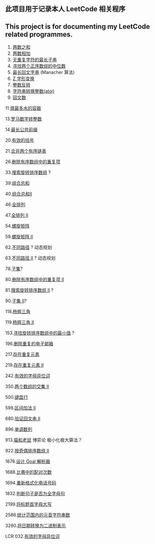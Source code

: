 ## 此项目用于记录本人 LeetCode 相关程序

## This project is for documenting my LeetCode related programmes.

1. [两数之和](Code/0001.ipynb)
2. [两数相加](Code/0002.ipynb)
3. [无重复字符的最长子串](Code/0003.ipynb)
4. [寻找两个正序数组的中位数](Code/0004.ipynb)
5. [最长回文字串](Code/0005.ipynb) (Manacher 算法)
6. [Z 字形变换](Code/0006.ipynb)
7. [整数反转](Code/0007.ipynb)
8. [字符串转换整数(atoi)](Code/0008.ipynb)
9. [回文数](Code/0009.ipynb)

11.[盛最多水的容器](Code/0011.ipynb)

13.[罗马数字转整数](Code/0013.ipynb)

14.[最长公共前缀](Code/0014.ipynb)

20.[有效的括号](Code/0020.ipynb)

21.[合并两个有序链表](Code/0021.ipynb)

26.[删除有序数组中的重复项](Code/0026.ipynb)

33.[搜索旋转排序数组](Code/0033.ipynb) ?

39.[组合总和](Code/0039.ipynb)

40.[组合总和II](Code/0040.ipynb)

46.[全排列](Code/0046.ipynb)

47.[全排列 II](Code/0047.ipynb)

54.[螺旋矩阵](Code/0054.ipynb)

59.[螺旋矩阵 II](Code/0059.ipynb)

62.[不同路径](Code/0062.ipynb) ? 动态规划

63.[不同路径 II](Code/0063.ipynb) ? 动态规划

78.[子集](Code/0078.ipynb)?

80.[删除有序数组中的重复项 II](Code/0080.ipynb)

81.[搜索旋转排序数组 II](Code/0081.ipynb) ?

90.[子集 II](Code/0090.ipynb)?

118.[杨辉三角](Code/0118.ipynb)

119.[杨辉三角 II](Code/0119.ipynb)

153.[寻找旋转排序数组中的最小值](Code/0153.ipynb) ?

196.[删除重复的电子邮箱](Code/0196.ipynb)

217.[存在重复元素](Code/0217.ipynb)

219.[存在重复元素 II](Code/0219.ipynb)

242.[有效的字母异位词](Code/0242.ipynb)

350.[两个数组的交集 II](Code/0350.ipynb)

500.[键盘行](Code/0500.ipynb)

598.[区间加法 II](Code/0598.ipynb)

680.[验证回文串 II](Code/0680.ipynb)

896.[单调数列](Code/0896.ipynb)

913.[猫和老鼠](Code/0913.ipynb) 博弈论 极小化极大算法？

922.[按奇偶排序数组 II](Code/0922.ipynb)

1678.[设计 Goal 解析器](Code/1678.ipynb)

1688.[比赛中的配对次数](Code/1688.ipynb)

1694.[重新格式化电话号码](Code/1694.ipynb)

1832.[判断句子是否为全字母句](Code/1832.ipynb)

2199.[将标题首字母大写](Code/2199.ipynb)

2586.[统计范围内的元音字符串数](Code/2586.ipynb)

3280.[将日期转换为二进制表示](Code/3280.ipynb)

LCR 032.[有效的字母异位词](Code/LCR_032.ipynb)
